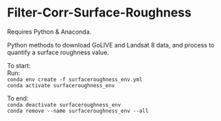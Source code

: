 # Filter-Corr-Surface-Roughness
Requires Python & Anaconda.

Python methods to download GoLIVE and Landsat 8 data, and process to quantify a surface roughness value.

  To start:  
  Run:  
  ```conda env create -f surfaceroughness_env.yml```  
  ```conda activate surfaceroughness_env```  

  To end:  
  ```conda deactivate surfaceroughness_env```  
  ```conda remove --name surfaceroughness_env --all```  
